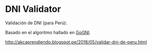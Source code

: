 # DNI Validator

Validación de DNI (para Perú).

Basado en el algoritmo hallado en [GoGNI](https://wordpress.org/plugins/godni/).

http://akcaprendiendo.blogspot.pe/2018/05/validar-dni-de-peru.html
